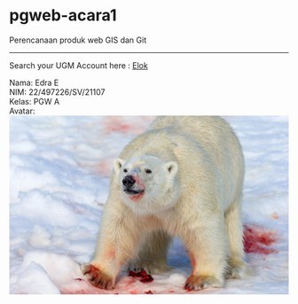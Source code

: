 # pgweb-acara1
Perencanaan produk web GIS dan Git    
___

Search your UGM Account here : [Elok](https://elok.ugm.ac.id/login/index.php)

Nama: Edra E  
NIM: 22/497226/SV/21107  
Kelas: PGW A   
Avatar:     
![Avatar: ](<WhatsApp Image 2023-08-22 at 16.40.22.jpeg>)